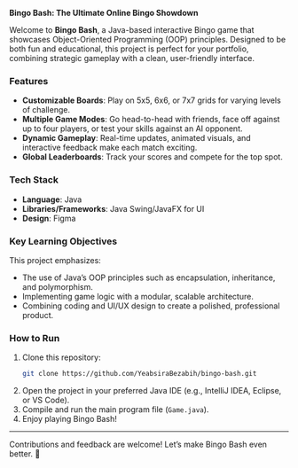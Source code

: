 **Bingo Bash: The Ultimate Online Bingo Showdown**  

Welcome to **Bingo Bash**, a Java-based interactive Bingo game that showcases Object-Oriented Programming (OOP) principles. Designed to be both fun and educational, this project is perfect for your portfolio, combining strategic gameplay with a clean, user-friendly interface.  

### **Features**  
- **Customizable Boards**: Play on 5x5, 6x6, or 7x7 grids for varying levels of challenge.  
- **Multiple Game Modes**: Go head-to-head with friends, face off against up to four players, or test your skills against an AI opponent.  
- **Dynamic Gameplay**: Real-time updates, animated visuals, and interactive feedback make each match exciting.  
- **Global Leaderboards**: Track your scores and compete for the top spot.  

### **Tech Stack**  
- **Language**: Java  
- **Libraries/Frameworks**: Java Swing/JavaFX for UI  
- **Design**: Figma  

### **Key Learning Objectives**  
This project emphasizes:  
- The use of Java’s OOP principles such as encapsulation, inheritance, and polymorphism.  
- Implementing game logic with a modular, scalable architecture.  
- Combining coding and UI/UX design to create a polished, professional product.  

### **How to Run**  
1. Clone this repository:  
   ```bash  
   git clone https://github.com/YeabsiraBezabih/bingo-bash.git  
   ```  
2. Open the project in your preferred Java IDE (e.g., IntelliJ IDEA, Eclipse, or VS Code).  
3. Compile and run the main program file (`Game.java`).  
4. Enjoy playing Bingo Bash!  

---

Contributions and feedback are welcome! Let’s make Bingo Bash even better. 🎉
